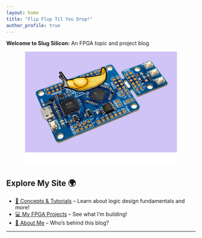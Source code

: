 ```yaml
---
layout: home
title: "Flip Flop Til You Drop!"
author_profile: true
---
```


**Welcome to Slug Silicon:** An FPGA topic and project blog 

<div style="text-align: center;">
  <img src="/assets/images/homepage-banner.png" alt="Homepage Banner" width="80%">
</div>

## Explore My Site 🌍

- [📝 Concepts & Tutorials](/concepts/) – Learn about logic design fundamentals and more!
- [💻 My FPGA Projects](/projects/) – See what I’m building!
- [🐸 About Me](/about/) – Who’s behind this blog?

<!-- ## Recent Posts 📝

- [🔄 What is a Clock Domain Crossing?](/blog/clock-domain-crossing/) -->

---
